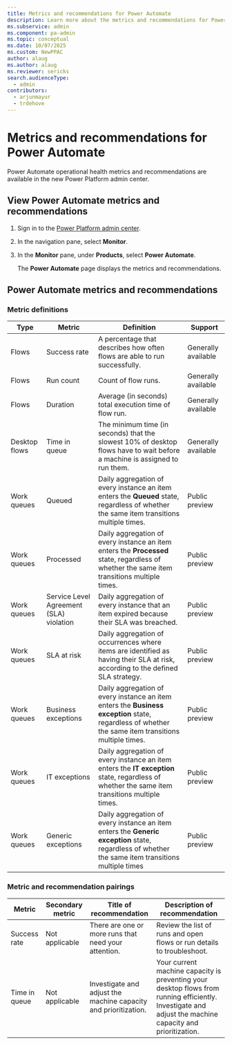 ```yaml
---
title: Metrics and recommendations for Power Automate
description: Learn more about the metrics and recommendations for Power Automate.
ms.subservice: admin
ms.component: pa-admin
ms.topic: conceptual
ms.date: 10/07/2025
ms.custom: NewPPAC
author: alaug
ms.author: alaug
ms.reviewer: sericks
search.audienceType: 
  - admin
contributors:
  - arjunmayur
  - trdehove
---
```


# Metrics and recommendations for Power Automate

Power Automate operational health metrics and recommendations are available in the new Power Platform admin center.

## View Power Automate metrics and recommendations

 1. Sign in to the [Power Platform admin center](https://admin.powerplatform.microsoft.com/).
 1. In the navigation pane, select **Monitor**.
 1. In the **Monitor** pane, under **Products**, select **Power Automate**.

    The **Power Automate** page displays the metrics and recommendations.

## Power Automate metrics and recommendations

### Metric definitions

| Type | Metric | Definition | Support |
|---|---|---|---|
| Flows| Success rate| A percentage that describes how often flows are able to run successfully. | Generally available |
| Flows| Run count| Count of flow runs. | Generally available |
| Flows| Duration| Average (in seconds) total execution time of flow run. | Generally available |
| Desktop flows| Time in queue| The minimum time (in seconds) that the slowest 10% of desktop flows have to wait before a machine is assigned to run them. | Generally available |
| Work queues| Queued | Daily aggregation of every instance an item enters the **Queued** state, regardless of whether the same item transitions multiple times. | Public preview|
| Work queues| Processed | Daily aggregation of every instance an item enters the **Processed** state, regardless of whether the same item transitions multiple times. | Public preview|
| Work queues| Service Level Agreement (SLA) violation | Daily aggregation of every instance that an item expired because their SLA was breached. | Public preview|
| Work queues| SLA at risk |Daily aggregation of occurrences where items are identified as having their SLA at risk, according to the defined SLA strategy.| Public preview|
| Work queues| Business exceptions | Daily aggregation of every instance an item enters the **Business exception** state, regardless of whether the same item transitions multiple times. | Public preview|
| Work queues| IT exceptions | Daily aggregation of every instance an item enters the **IT exception** state, regardless of whether the same item transitions multiple times. | Public preview|
| Work queues| Generic exceptions | Daily aggregation of every instance an item enters the **Generic exception** state, regardless of whether the same item transitions multiple times | Public preview|

### Metric and recommendation pairings

| Metric | Secondary metric | Title of recommendation | Description of recommendation|
|---|---|---|---|
| Success rate | Not applicable  |There are one or more runs that need your attention. | Review the list of runs and open flows or run details to troubleshoot.| 
| Time in queue| Not applicable | Investigate and adjust the machine capacity and prioritization. | Your current machine capacity is preventing your desktop flows from running efficiently. Investigate and adjust the machine capacity and prioritization.  |


